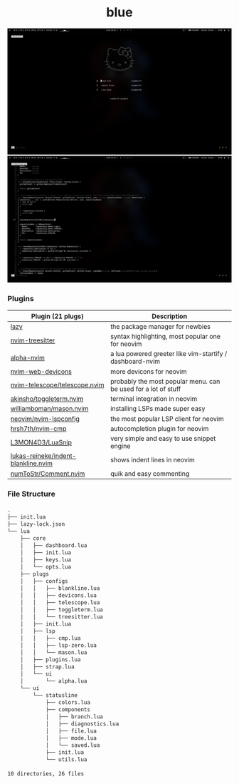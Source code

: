 <h1 align="center">blue</h1>

![Dashboard](.github/dashboard.png)
![Editor](.github/nvim.png)

### Plugins

| Plugin (21 plugs)                                                                    | Description                                                    | 
| ------------------------------------------------------------------------------------- | -------------------------------------------------------------- |
| [lazy](https://github.com/folke/lazy.nvim)                                      | the package manager for newbies                                |
| [nvim-treesitter](https://github.com/nvim-treesitter/nvim-treesitter) | syntax highlighting, most popular one for neovim               |
| [alpha-nvim](https://github.com/goolord/alpha-nvim)                           | a lua powered greeter like vim-startify / dashboard-nvim       |
| [nvim-web-devicons](https://github.com/nvim-tree/nvim-web-devicons)         | more devicons for neovim                                       |
| [nvim-telescope/telescope.nvim](https://github.com/nvim-telescope/telescope.nvim)     | probably the most popular menu. can be used for a lot of stuff |
| [akinsho/toggleterm.nvim](https://github.com/akinsho/toggleterm.nvim)                 | terminal integration in neovim                                 |
| [williamboman/mason.nvim](https://github.com/williamboman/mason.nvim)                 | installing LSPs made super easy                                |
| [neovim/nvim-lspconfig](https://github.com/neovim/nvim-lspconfig)                     | the most popular LSP client for neovim                         |
| [hrsh7th/nvim-cmp](https:://github.com/hrsh7th/nvim-cmp)                              | autocompletion plugin for neovim                               |
| [L3MON4D3/LuaSnip](https://github.com/L3MON4D3/LuaSnip)                               | very simple and easy to use snippet engine                     |
| [lukas-reineke/indent-blankline.nvim](https:://github.com/lukas-reineke/indent-blankline.nvim)| shows indent lines in neovim                           |
| [numToStr/Comment.nvim](https://github.com/numToStr/Comment.nvim)                     | quik and easy commenting                                       |

### File Structure
```
.
├── init.lua
├── lazy-lock.json
└── lua
    ├── core
    │   ├── dashboard.lua
    │   ├── init.lua
    │   ├── keys.lua
    │   └── opts.lua
    ├── plugs
    │   ├── configs
    │   │   ├── blankline.lua
    │   │   ├── devicons.lua
    │   │   ├── telescope.lua
    │   │   ├── toggleterm.lua
    │   │   └── treesitter.lua
    │   ├── init.lua
    │   ├── lsp
    │   │   ├── cmp.lua
    │   │   ├── lsp-zero.lua
    │   │   └── mason.lua
    │   ├── plugins.lua
    │   ├── strap.lua
    │   └── ui
    │       └── alpha.lua
    └── ui
        └── statusline
            ├── colors.lua
            ├── components
            │   ├── branch.lua
            │   ├── diagnostics.lua
            │   ├── file.lua
            │   ├── mode.lua
            │   └── saved.lua
            ├── init.lua
            └── utils.lua

10 directories, 26 files
```
